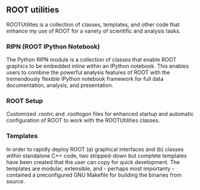## ROOT utilities ##

ROOTUtilites is a collection of classes, templates, and other code
that enhance my use of ROOT for a variety of scientific and analysis
tasks.


### RIPN (ROOT IPython Notebook) ###

The Python RIPN module is a collection of classes that enable ROOT
graphics to be embedded inline within an IPython notebook. This
enables users to combine the powerful analysis features of ROOT with
the tremendously flexible IPython notebook framework for full data
documentation, analysis, and presentation.


### ROOT Setup ###

Customized .rootrc and .rootlogon files for enhanced startup and
automatic configuration of ROOT to work with the ROOTUtilities
classes.


### Templates ###

In order to rapidly deploy ROOT (a) graphical interfaces and (b)
classes within standalone C++ code, two stripped-down but complete
templates have been created that the user can copy for quick
development. The templates are modular, extensible, and - perhaps most
importanty - contained a preconfigured GNU Makefile for building the
binaries from source.
